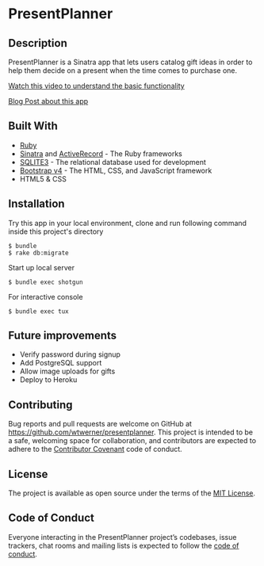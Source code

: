 # PresentPlanner

## Description

PresentPlanner is a Sinatra app that lets users catalog gift ideas in order to help them decide on a present when the time comes to purchase one.

[Watch this video to understand the basic functionality](https://VIDEOLINK.com)

[Blog Post about this app](https://BLOGLINK.com)

## Built With

* [Ruby](https://www.ruby-lang.org/)
* [Sinatra](http://sinatrarb.com/) and [ActiveRecord](https://apidock.com/rails/ActiveRecord/Base) - The Ruby frameworks
* [SQLITE3](https://www.sqlite.org/) - The relational database used for development
* [Bootstrap v4](https://getbootstrap.com/) - The HTML, CSS, and JavaScript framework
* HTML5 & CSS

## Installation

Try this app in your local environment, clone and run following command inside this project's directory

    $ bundle
    $ rake db:migrate

Start up local server

    $ bundle exec shotgun 

For interactive console

    $ bundle exec tux

## Future improvements
* Verify password during signup
* Add PostgreSQL support
* Allow image uploads for gifts
* Deploy to Heroku

## Contributing

Bug reports and pull requests are welcome on GitHub at https://github.com/wtwerner/presentplanner. This project is intended to be a safe, welcoming space for collaboration, and contributors are expected to adhere to the [Contributor Covenant](https://contributor-covenant.org/) code of conduct.

## License

The project is available as open source under the terms of the [MIT License](https://opensource.org/licenses/MIT).

## Code of Conduct

Everyone interacting in the PresentPlanner project’s codebases, issue trackers, chat rooms and mailing lists is expected to follow the [code of conduct](https://www.contributor-covenant.org/version/1/4/code-of-conduct).
